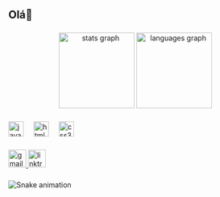 <h2 align="left">Olá👋</h2>

###

<div align="center">
  <img src="https://github-readme-stats.vercel.app/api?username=WdevMts&hide_title=false&hide_rank=false&show_icons=true&include_all_commits=true&count_private=true&disable_animations=false&theme=dracula&locale=en&hide_border=false" height="150" alt="stats graph"  />
  <img src="https://github-readme-stats.vercel.app/api/top-langs?username=WdevMts&locale=pt-br&hide_title=false&layout=compact&card_width=320&langs_count=5&theme=dracula&hide_border=true" height="150" alt="languages graph"  />
</div>

###

<div align="left">
  <img src="https://cdn.jsdelivr.net/gh/devicons/devicon/icons/javascript/javascript-original.svg" height="30" alt="javascript logo"  />
  <img width="12" />
  <img src="https://cdn.jsdelivr.net/gh/devicons/devicon/icons/html5/html5-original.svg" height="30" alt="html5 logo"  />
  <img width="12" />
  <img src="https://cdn.jsdelivr.net/gh/devicons/devicon/icons/css3/css3-original.svg" height="30" alt="css3 logo"  />
</div>

###

<div align="left">
  <a href="mailto:wdev.mts@gmail.com" target="_blank">
    <img src="https://img.shields.io/static/v1?message=Gmail&logo=gmail&label=&color=0b0b0b&logoColor=white&labelColor=0b0b0b&style=for-the-badge" height="35" alt="gmail logo"  />
  </a>
  <img src="https://img.shields.io/static/v1?message=Link%20profisional&logo=linktree&label=&color=0b0b0b&logoColor=white&labelColor=0b0b0b&style=for-the-badge" height="35" alt="linktree logo"  />
</div>

###

<img src="https://raw.githubusercontent.com/WdevMts/WdevMts/output/snake.svg" alt="Snake animation" />

###
